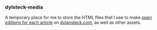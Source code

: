 ### dylsteck-media

A temporary place for me to store the HTML files that I use to make [open editions for each article](https://zora.co/collect/base:0x87aecc43bb1dab2b012feccd3aa888154fb1bebe) on [dylansteck.com](https://dylansteck.com), as well as other assets.